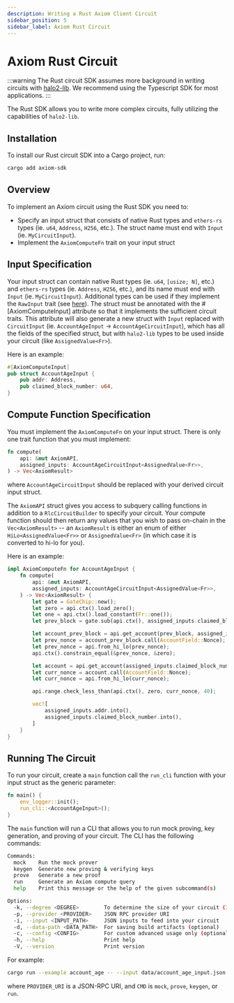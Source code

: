 ```yaml
---
description: Writing a Rust Axiom Client Circuit
sidebar_position: 5
sidebar_label: Axiom Rust Circuit
---
```


# Axiom Rust Circuit

:::warning
The Rust circuit SDK assumes more background in writing circuits with [halo2-lib](../../protocol/zero-knowledge-proofs/getting-started-with-halo2.md). We recommend using the Typescript SDK for most applications.
:::

The Rust SDK allows you to write more complex circuits, fully utilizing the capabilities of `halo2-lib`. 

## Installation

To install our Rust circuit SDK into a Cargo project, run:

```bash
cargo add axiom-sdk
```

## Overview

To implement an Axiom circuit using the Rust SDK you need to:

- Specify an input struct that consists of native Rust types and `ethers-rs` types (ie. `u64`, `Address`, `H256`, etc.). The struct name must end with `Input` (ie. `MyCircuitInput`).
- Implement the `AxiomComputeFn` trait on your input struct

## Input Specification

Your input struct can contain native Rust types (ie. `u64`, `[usize; N]`, etc.) and `ethers-rs` types (ie. `Address`, `H256`, etc.), and its name must end with `Input` (ie. `MyCircuitInput`). Additional types can be used if they implement the `RawInput` trait (see [here](https://github.com/axiom-crypto/axiom-sdk-rs/blob/main/circuit/src/input/raw_input.rs)). The struct must be annotated with the #[AxiomComputeInput] attribute so that it implements the sufficient circuit traits. This attribute will also generate a new struct with `Input` replaced with `CircuitInput` (ie. `AccountAgeInput` -> `AccountAgeCircuitInput`), which has all the fields of the specified struct, but with `halo2-lib` types to be used inside your circuit (like `AssignedValue<Fr>`).

Here is an example:

```rust
#[AxiomComputeInput]
pub struct AccountAgeInput {
    pub addr: Address,
    pub claimed_block_number: u64,
}
```

## Compute Function Specification

You must implement the `AxiomComputeFn` on your input struct. There is only one trait function that you must implement:

```rust
fn compute(
    api: &mut AxiomAPI,
    assigned_inputs: AccountAgeCircuitInput<AssignedValue<Fr>>,
) -> Vec<AxiomResult>
```

where `AccountAgeCircuitInput` should be replaced with your derived circuit input struct.

The `AxiomAPI` struct gives you access to subquery calling functions in addition to a `RlcCircuitBuilder` to specify your circuit. Your compute function should then return any values that you wish to pass on-chain in the `Vec<AxiomResult>` -- an `AxiomResult` is either an enum of either `HiLo<AssignedValue<Fr>>` or `AssignedValue<Fr>` (in which case it is converted to hi-lo for you).

Here is an example:

```rust
impl AxiomComputeFn for AccountAgeInput {
    fn compute(
        api: &mut AxiomAPI,
        assigned_inputs: AccountAgeCircuitInput<AssignedValue<Fr>>,
    ) -> Vec<AxiomResult> {
        let gate = GateChip::new();
        let zero = api.ctx().load_zero();
        let one = api.ctx().load_constant(Fr::one());
        let prev_block = gate.sub(api.ctx(), assigned_inputs.claimed_block_number, one);

        let account_prev_block = api.get_account(prev_block, assigned_inputs.addr);
        let prev_nonce = account_prev_block.call(AccountField::Nonce);
        let prev_nonce = api.from_hi_lo(prev_nonce);
        api.ctx().constrain_equal(&prev_nonce, &zero);

        let account = api.get_account(assigned_inputs.claimed_block_number, assigned_inputs.addr);
        let curr_nonce = account.call(AccountField::Nonce);
        let curr_nonce = api.from_hi_lo(curr_nonce);

        api.range.check_less_than(api.ctx(), zero, curr_nonce, 40);

        vec![
            assigned_inputs.addr.into(),
            assigned_inputs.claimed_block_number.into(),
        ]
    }
}
```

## Running The Circuit

To run your circuit, create a `main` function call the `run_cli` function with your input struct as the generic parameter:

```rust
fn main() {
    env_logger::init();
    run_cli::<AccountAgeInput>();
}
```

The `main` function will run a CLI that allows you to run mock proving, key generation, and proving of your circuit. The CLI has the following commands:

```bash
Commands:
  mock    Run the mock prover
  keygen  Generate new proving & verifying keys
  prove   Generate a new proof
  run     Generate an Axiom compute query
  help    Print this message or the help of the given subcommand(s)

Options:
  -k, --degree <DEGREE>        To determine the size of your circuit (12..25)
  -p, --provider <PROVIDER>    JSON RPC provider URI
  -i, --input <INPUT_PATH>     JSON inputs to feed into your circuit
  -d, --data-path <DATA_PATH>  For saving build artifacts (optional)
  -c, --config <CONFIG>        For custom advanced usage only (optional)
  -h, --help                   Print help
  -V, --version                Print version
```

For example:

```bash
cargo run --example account_age -- --input data/account_age_input.json -k 12 -p <PROVIDER_URI> <CMD>
```

where `PROVIDER_URI` is a JSON-RPC URI, and `CMD` is `mock`, `prove`, `keygen`, or `run`.

